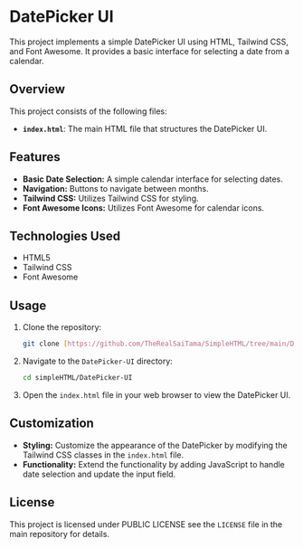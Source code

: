 # DatePicker UI

This project implements a simple DatePicker UI using HTML, Tailwind CSS, and Font Awesome. It provides a basic interface for selecting a date from a calendar.

## Overview

This project consists of the following files:

*   **`index.html`**: The main HTML file that structures the DatePicker UI.

## Features

*   **Basic Date Selection:** A simple calendar interface for selecting dates.
*   **Navigation:** Buttons to navigate between months.
*   **Tailwind CSS:** Utilizes Tailwind CSS for styling.
*   **Font Awesome Icons:** Utilizes Font Awesome for calendar icons.

## Technologies Used

*   HTML5
*   Tailwind CSS
*   Font Awesome

## Usage

1.  Clone the repository:

    ```bash
    git clone [https://github.com/TheRealSaiTama/SimpleHTML/tree/main/DatePicker-UI]
    ```

2.  Navigate to the `DatePicker-UI` directory:

    ```bash
    cd simpleHTML/DatePicker-UI
    ```

3.  Open the `index.html` file in your web browser to view the DatePicker UI.

## Customization

*   **Styling:** Customize the appearance of the DatePicker by modifying the Tailwind CSS classes in the `index.html` file.
*   **Functionality:** Extend the functionality by adding JavaScript to handle date selection and update the input field.

## License

This project is licensed under PUBLIC LICENSE see the `LICENSE` file in the main repository for details.
